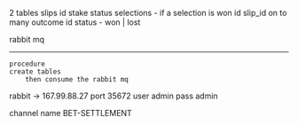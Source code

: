 2 tables
    slips
        id
        stake
        status
    selections - if a selection is won
        id
        slip_id on to many
        outcome id
        status - won | lost

rabbit mq


---
    procedure
    create tables
        then consume the rabbit mq

rabbit -> 167.99.88.27
    port 35672
    user admin
    pass admin

channel name
    BET-SETTLEMENT
